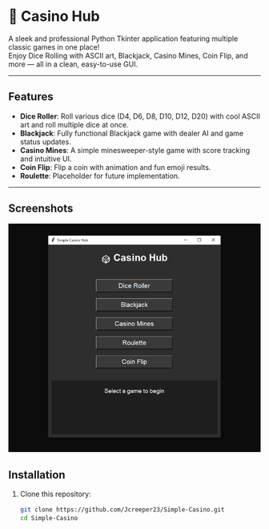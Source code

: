 # 🎲 Casino Hub

A sleek and professional Python Tkinter application featuring multiple classic games in one place!  
Enjoy Dice Rolling with ASCII art, Blackjack, Casino Mines, Coin Flip, and more — all in a clean, easy-to-use GUI.

---

## Features

- **Dice Roller**: Roll various dice (D4, D6, D8, D10, D12, D20) with cool ASCII art and roll multiple dice at once.
- **Blackjack**: Fully functional Blackjack game with dealer AI and game status updates.
- **Casino Mines**: A simple minesweeper-style game with score tracking and intuitive UI.
- **Coin Flip**: Flip a coin with animation and fun emoji results.
- **Roulette**: Placeholder for future implementation.

---

## Screenshots

![Game Hub Main Menu](Casino.png)   

## Installation

1. Clone this repository:

   ```bash
   git clone https://github.com/Jcreeper23/Simple-Casino.git
   cd Simple-Casino
